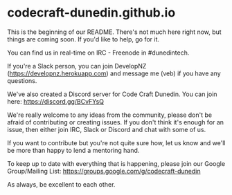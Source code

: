 # codecraft-dunedin.github.io

This is the beginning of our README. There's not much here right now, but things are coming soon. If you'd like to help, go for it.

You can find us in real-time on IRC - Freenode in #dunedintech.

If you're a Slack person, you can join DevelopNZ (https://developnz.herokuapp.com) and message me (veb) if you have any questions. 

We've also created a Discord server for Code Craft Dunedin. You can join here: https://discord.gg/BCvFYsQ

We're really welcome to any ideas from the community, please don't be afraid of contributing or creating issues. If you don't think it's enough for an issue, then either join IRC, Slack or Discord and chat with some of us.

If you want to contribute but you're not quite sure how, let us know and we'll be more than happy to lend a mentoring hand.

To keep up to date with everything that is happening, please join our Google Group/Mailing List: https://groups.google.com/g/codecraft-dunedin

As always, be excellent to each other.
